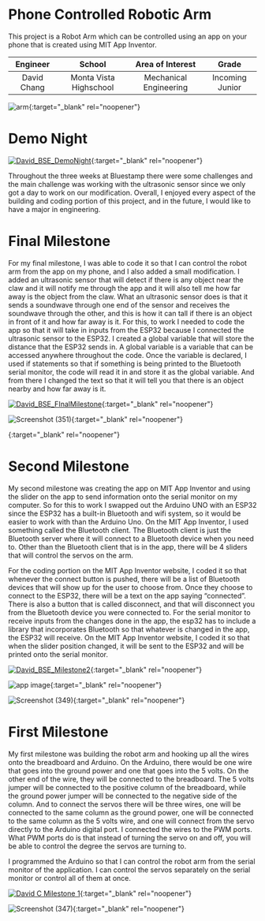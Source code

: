 
# Phone Controlled Robotic Arm
This project is a Robot Arm which can be controlled using an app on your phone that is created using MIT App Inventor. 

| **Engineer** | **School** | **Area of Interest** | **Grade** |
|:--:|:--:|:--:|:--:|
| David Chang | Monta Vista Highschool | Mechanical Engineering | Incoming Junior

 
![arm](https://user-images.githubusercontent.com/86091730/124319603-50c58580-db2f-11eb-9dab-4d096360b9c0.jpg){:target="_blank" rel="noopener"}
  

# Demo Night

[![David_BSE_DemoNight](https://res.cloudinary.com/marcomontalbano/image/upload/v1625255962/video_to_markdown/images/youtube--e0VV4zksKtg-c05b58ac6eb4c4700831b2b3070cd403.jpg)](https://www.youtube.com/watch?v=e0VV4zksKtg&feature=youtu.be "David_BSE_DemoNight"){:target="_blank" rel="noopener"}

Throughout the three weeks at Bluestamp there were some challenges and the main challenge was working with the ultrasonic sensor since we only got a day to work on our modification. Overall, I enjoyed every aspect of the building and coding portion of this project, and in the future, I would like to have a major in engineering. 

# Final Milestone

For my final milestone, I was able to code it so that I can control the robot arm from the app on my phone, and I also added a small modification. I added an ultrasonic sensor that will detect if there is any object near the claw and it will notify me through the app and it will also tell me how far away is the object from the claw. What an ultrasonic sensor does is that it sends a soundwave through one end of the sensor and receives the soundwave through the other, and this is how it can tall if there is an object in front of it and how far away is it. For this, to work I needed to code the app so that it will take in inputs from the ESP32 because I connected the ultrasonic sensor to the ESP32. I created a global variable that will store the distance that the ESP32 sends in. A global variable is a variable that can be accessed anywhere throughout the code. Once the variable is declared, I used if statements so that if something is being printed to the Bluetooth serial monitor, the code will read it in and store it as the global variable. And from there I changed the text so that it will tell you that there is an object nearby and how far away is it.

[![David_BSE_FInalMilestone](https://res.cloudinary.com/marcomontalbano/image/upload/v1625253083/video_to_markdown/images/youtube--1HX2IhXp70c-c05b58ac6eb4c4700831b2b3070cd403.jpg)](https://www.youtube.com/watch?v=1HX2IhXp70c "David_BSE_FInalMilestone"){:target="_blank" rel="noopener"}

![Screenshot (351)](https://user-images.githubusercontent.com/86091730/124228596-42408500-dac1-11eb-87cc-6cc4184afb84.png){:target="_blank" rel="noopener"}

{:target="_blank" rel="noopener"}

# Second Milestone

My second milestone was creating the app on MIT App Inventor and using the slider on the app to send information onto the serial monitor on my computer.  So for this to work I swapped out the Arduino UNO with an ESP32 since the ESP32 has a built-in Bluetooth and wifi system, so it would be easier to work with than the Arduino Uno. On the MIT App Inventor, I used something called the Bluetooth client. The Bluetooth client is just the Bluetooth server where it will connect to a Bluetooth device when you need to. Other than the Bluetooth client that is in the app, there will be 4 sliders that will control the servos on the arm. 

For the coding portion on the MIT App Inventor website, I coded it so that whenever the connect button is pushed, there will be a list of Bluetooth devices that will show up for the user to choose from. Once they choose to connect to the ESP32, there will be a text on the app saying “connected”. There is also a button that is called disconnect, and that will disconnect you from the Bluetooth device you were connected to. For the serial monitor to receive inputs from the changes done in the app, the esp32 has to include a library that incorporates Bluetooth so that whatever is changed in the app, the ESP32 will receive. On the MIT App Inventor website, I coded it so that when the slider position changed, it will be sent to the ESP32 and will be printed onto the serial monitor.


[![David_BSE_Milestone2](https://res.cloudinary.com/marcomontalbano/image/upload/v1624650147/video_to_markdown/images/youtube--tUri4dxDE9c-c05b58ac6eb4c4700831b2b3070cd403.jpg)](https://www.youtube.com/watch?v=tUri4dxDE9c "David_BSE_Milestone2"){:target="_blank" rel="noopener"}

![app image](https://user-images.githubusercontent.com/86091730/124228785-8c296b00-dac1-11eb-81bd-b7ad167bda28.png){:target="_blank" rel="noopener"}

![Screenshot (349)](https://user-images.githubusercontent.com/86091730/123485932-f91f9b00-d5bf-11eb-8547-b542401377aa.png){:target="_blank" rel="noopener"}

# First Milestone

My first milestone was building the robot arm and hooking up all the wires onto the breadboard and Arduino. On the Arduino, there would be one wire that goes into the ground power and one that goes into the 5 volts. On the other end of the wire, they will be connected to the breadboard. The 5 volts jumper will be connected to the positive column of the breadboard, while the ground power jumper will be connected to the negative side of the column. And to connect the servos there will be three wires, one will be connected to the same column as the ground power, one will be connected to the same column as the 5 volts wire, and one will connect from the servo directly to the Arduino digital port. I connected the wires to the PWM ports. What PWM ports do is that instead of turning the servo on and off, you will be able to control the degree the servos are turning to. 

I programmed the Arduino so that I can control the robot arm from the serial monitor of the application. I can control the servos separately on the serial monitor or control all of them at once.

[![David C Milestone 1](https://res.cloudinary.com/marcomontalbano/image/upload/v1624425325/video_to_markdown/images/youtube--ndd1jRbl1JI-c05b58ac6eb4c4700831b2b3070cd403.jpg)](https://www.youtube.com/watch?v=ndd1jRbl1JI "David C Milestone 1"){:target="_blank" rel="noopener"}

![Screenshot (347)](https://user-images.githubusercontent.com/86091730/123485823-bf4e9480-d5bf-11eb-9392-426ffbe2dc1e.png){:target="_blank" rel="noopener"}


